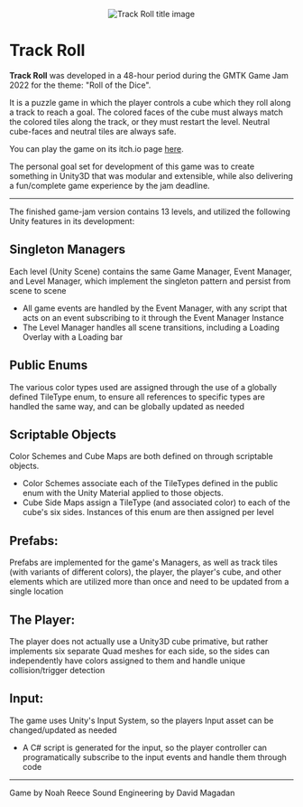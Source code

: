 <p align="center">
  <img alt="Track Roll title image" src="https://img.itch.zone/aW1nLzk1NDQwMDguZ2lm/315x250%23c/nr27fd.gif">
</p>

# Track Roll

**Track Roll** was developed in a 48-hour period during the GMTK Game Jam 2022 for the theme: "Roll of the Dice".

It is a puzzle game in which the player controls a cube which they roll along a track to reach a goal. The colored faces of the cube must always match the colored tiles along the track, or they must restart the level. Neutral cube-faces and neutral tiles are always safe.

You can play the game on its itch.io page <a href="https://arkfuldodger.itch.io/track-roller">here</a>.

The personal goal set for development of this game was to create something in Unity3D that was modular and extensible, while also delivering a fun/complete game experience by the jam deadline.

---

The finished game-jam version contains 13 levels, and utilized the following Unity features in its  development:

## **Singleton Managers**
Each level (Unity Scene) contains the same Game Manager, Event Manager, and Level Manager, which implement the singleton pattern and persist from scene to scene
- All game events are handled by the Event Manager, with any script that acts on an event subscribing to it through the Event Manager Instance
- The Level Manager handles all scene transitions, including a Loading Overlay with a Loading bar

## **Public Enums**
The various color types used are assigned through the use of a globally defined TileType enum, to ensure all references to specific types are handled the same way, and can be globally updated as needed

## **Scriptable Objects**
Color Schemes and Cube Maps are both defined on through scriptable objects.
 - Color Schemes associate each of the TileTypes defined in the public enum with the Unity Material applied to those objects.
 - Cube Side Maps assign a TileType (and associated color) to each of the cube's six sides. Instances of this enum are then assigned per level
 
## **Prefabs:**
Prefabs are implemented for the game's Managers, as well as track tiles (with variants of different colors), the player, the player's cube, and other elements which are utilized more than once and need to be updated from a single location

## **The Player:**
The player does not actually use a Unity3D cube primative, but rather implements six separate Quad meshes for each side, so the sides can independently have colors assigned to them and handle unique collision/trigger detection

## **Input:**
The game uses Unity's Input System, so the players Input asset can be changed/updated as needed
 - A C# script is generated for the input, so the player controller can programatically subscribe to the input events and handle them through code
 
 ---
 
Game by Noah Reece
Sound Engineering by David Magadan
